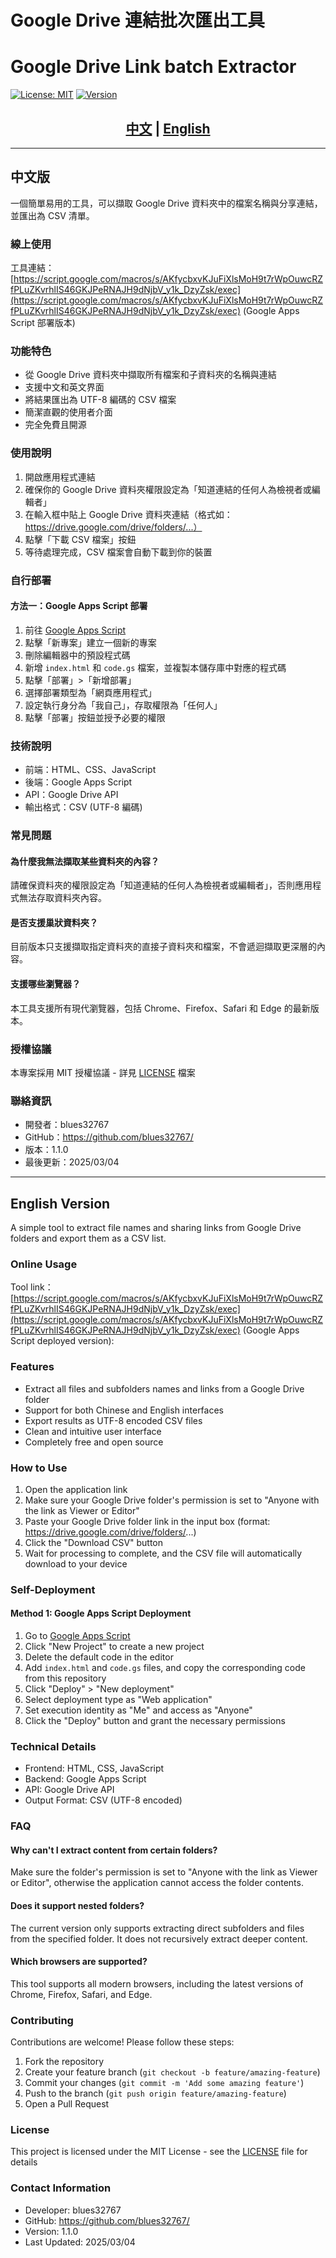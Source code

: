 # Google Drive 連結批次匯出工具 
# Google Drive Link batch Extractor

[![License: MIT](https://img.shields.io/badge/License-MIT-yellow.svg)](https://opensource.org/licenses/MIT)
[![Version](https://img.shields.io/badge/version-1.1.0-blue.svg)](https://github.com/blues32767/google-drive-link-extractor/releases)

<div align="center">
  <h2>
    <a href="#chinese-中文">中文</a> | 
    <a href="#english">English</a>
  </h2>
</div>

---

<a name="chinese-中文"></a>
## 中文版

一個簡單易用的工具，可以擷取 Google Drive 資料夾中的檔案名稱與分享連結，並匯出為 CSV 清單。

### 線上使用

工具連結：
[https://script.google.com/macros/s/AKfycbxvKJuFiXlsMoH9t7rWpOuwcRZfPLuZKvrhlIS46GKJPeRNAJH9dNjbV_y1k_DzyZsk/exec](https://script.google.com/macros/s/AKfycbxvKJuFiXlsMoH9t7rWpOuwcRZfPLuZKvrhlIS46GKJPeRNAJH9dNjbV_y1k_DzyZsk/exec)
(Google Apps Script 部署版本)


### 功能特色

- 從 Google Drive 資料夾中擷取所有檔案和子資料夾的名稱與連結
- 支援中文和英文界面
- 將結果匯出為 UTF-8 編碼的 CSV 檔案
- 簡潔直觀的使用者介面
- 完全免費且開源


### 使用說明

1. 開啟應用程式連結
2. 確保你的 Google Drive 資料夾權限設定為「知道連結的任何人為檢視者或編輯者」
3. 在輸入框中貼上 Google Drive 資料夾連結（格式如：https://drive.google.com/drive/folders/...）
4. 點擊「下載 CSV 檔案」按鈕
5. 等待處理完成，CSV 檔案會自動下載到你的裝置

### 自行部署

#### 方法一：Google Apps Script 部署

1. 前往 [Google Apps Script](https://script.google.com/)
2. 點擊「新專案」建立一個新的專案
3. 刪除編輯器中的預設程式碼
4. 新增 `index.html` 和 `code.gs` 檔案，並複製本儲存庫中對應的程式碼
5. 點擊「部署」>「新增部署」
6. 選擇部署類型為「網頁應用程式」
7. 設定執行身分為「我自己」，存取權限為「任何人」
8. 點擊「部署」按鈕並授予必要的權限

### 技術說明

- 前端：HTML、CSS、JavaScript
- 後端：Google Apps Script
- API：Google Drive API
- 輸出格式：CSV (UTF-8 編碼)

### 常見問題

#### 為什麼我無法擷取某些資料夾的內容？
請確保資料夾的權限設定為「知道連結的任何人為檢視者或編輯者」，否則應用程式無法存取資料夾內容。

#### 是否支援巢狀資料夾？
目前版本只支援擷取指定資料夾的直接子資料夾和檔案，不會遞迴擷取更深層的內容。

#### 支援哪些瀏覽器？
本工具支援所有現代瀏覽器，包括 Chrome、Firefox、Safari 和 Edge 的最新版本。

### 授權協議

本專案採用 MIT 授權協議 - 詳見 [LICENSE](LICENSE) 檔案

### 聯絡資訊

- 開發者：blues32767
- GitHub：https://github.com/blues32767/
- 版本：1.1.0
- 最後更新：2025/03/04

---

<a name="english"></a>
## English Version

A simple tool to extract file names and sharing links from Google Drive folders and export them as a CSV list.

### Online Usage

Tool link：
[https://script.google.com/macros/s/AKfycbxvKJuFiXlsMoH9t7rWpOuwcRZfPLuZKvrhlIS46GKJPeRNAJH9dNjbV_y1k_DzyZsk/exec](https://script.google.com/macros/s/AKfycbxvKJuFiXlsMoH9t7rWpOuwcRZfPLuZKvrhlIS46GKJPeRNAJH9dNjbV_y1k_DzyZsk/exec)
(Google Apps Script deployed version):

### Features

- Extract all files and subfolders names and links from a Google Drive folder
- Support for both Chinese and English interfaces
- Export results as UTF-8 encoded CSV files
- Clean and intuitive user interface
- Completely free and open source


### How to Use

1. Open the application link
2. Make sure your Google Drive folder's permission is set to "Anyone with the link as Viewer or Editor"
3. Paste your Google Drive folder link in the input box (format: https://drive.google.com/drive/folders/...)
4. Click the "Download CSV" button
5. Wait for processing to complete, and the CSV file will automatically download to your device

### Self-Deployment

#### Method 1: Google Apps Script Deployment

1. Go to [Google Apps Script](https://script.google.com/)
2. Click "New Project" to create a new project
3. Delete the default code in the editor
4. Add `index.html` and `code.gs` files, and copy the corresponding code from this repository
5. Click "Deploy" > "New deployment"
6. Select deployment type as "Web application"
7. Set execution identity as "Me" and access as "Anyone"
8. Click the "Deploy" button and grant the necessary permissions

### Technical Details

- Frontend: HTML, CSS, JavaScript
- Backend: Google Apps Script
- API: Google Drive API
- Output Format: CSV (UTF-8 encoded)

### FAQ

#### Why can't I extract content from certain folders?
Make sure the folder's permission is set to "Anyone with the link as Viewer or Editor", otherwise the application cannot access the folder contents.

#### Does it support nested folders?
The current version only supports extracting direct subfolders and files from the specified folder. It does not recursively extract deeper content.

#### Which browsers are supported?
This tool supports all modern browsers, including the latest versions of Chrome, Firefox, Safari, and Edge.

### Contributing

Contributions are welcome! Please follow these steps:

1. Fork the repository
2. Create your feature branch (`git checkout -b feature/amazing-feature`)
3. Commit your changes (`git commit -m 'Add some amazing feature'`)
4. Push to the branch (`git push origin feature/amazing-feature`)
5. Open a Pull Request

### License

This project is licensed under the MIT License - see the [LICENSE](LICENSE) file for details

### Contact Information

- Developer: blues32767
- GitHub: https://github.com/blues32767/
- Version: 1.1.0
- Last Updated: 2025/03/04
